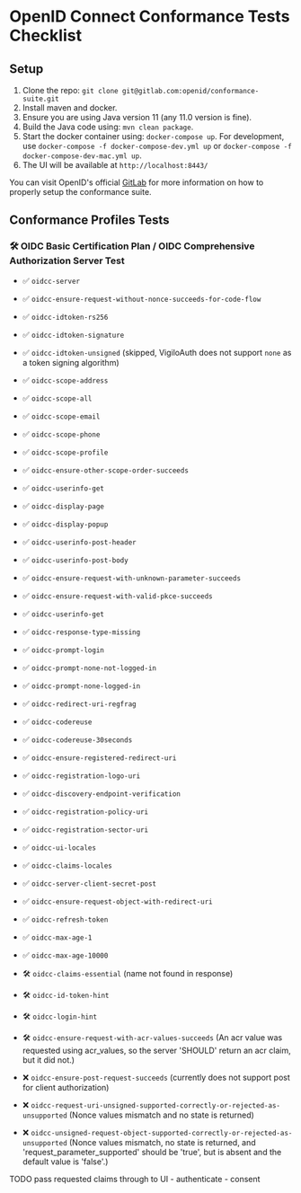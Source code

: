 # OpenID Connect Conformance Tests Checklist

## Setup
1. Clone the repo: `git clone git@gitlab.com:openid/conformance-suite.git`
2. Install maven and docker.
3. Ensure you are using Java version 11 (any 11.0 version is fine).
4. Build the Java code using: `mvn clean package`.
5. Start the docker container using: `docker-compose up`. For development, use `docker-compose -f docker-compose-dev.yml up` or `docker-compose -f docker-compose-dev-mac.yml up`.
6. The UI will be available at `http://localhost:8443/`

You can visit OpenID's official [GitLab](https://gitlab.com/openid/conformance-suite/-/wikis/Developers/Build-&-Run) for more information on how to properly setup the conformance suite.

## Conformance Profiles Tests
### 🛠️ OIDC Basic Certification Plan / OIDC Comprehensive Authorization Server Test
- ✅ `oidcc-server`
- ✅ `oidcc-ensure-request-without-nonce-succeeds-for-code-flow`
- ✅ `oidcc-idtoken-rs256`
- ✅ `oidcc-idtoken-signature`
- ✅ `oidcc-idtoken-unsigned` (skipped, VigiloAuth does not support `none` as a token signing algorithm)
- ✅ `oidcc-scope-address`
- ✅ `oidcc-scope-all`
- ✅ `oidcc-scope-email`
- ✅ `oidcc-scope-phone`
- ✅ `oidcc-scope-profile`
- ✅ `oidcc-ensure-other-scope-order-succeeds`
- ✅ `oidcc-userinfo-get`
- ✅ `oidcc-display-page`
- ✅ `oidcc-display-popup`
- ✅ `oidcc-userinfo-post-header`
- ✅ `oidcc-userinfo-post-body`
- ✅ `oidcc-ensure-request-with-unknown-parameter-succeeds`
- ✅ `oidcc-ensure-request-with-valid-pkce-succeeds`
- ✅ `oidcc-userinfo-get`
- ✅ `oidcc-response-type-missing`
- ✅ `oidcc-prompt-login`
- ✅ `oidcc-prompt-none-not-logged-in`
- ✅ `oidcc-prompt-none-logged-in`
- ✅ `oidcc-redirect-uri-regfrag`
- ✅ `oidcc-codereuse`
- ✅ `oidcc-codereuse-30seconds`
- ✅ `oidcc-ensure-registered-redirect-uri`
- ✅ `oidcc-registration-logo-uri`
- ✅ `oidcc-discovery-endpoint-verification`
- ✅ `oidcc-registration-policy-uri`
- ✅ `oidcc-registration-sector-uri`
- ✅ `oidcc-ui-locales`
- ✅ `oidcc-claims-locales`
- ✅ `oidcc-server-client-secret-post`
- ✅ `oidcc-ensure-request-object-with-redirect-uri`
- ✅ `oidcc-refresh-token`
- ✅ `oidcc-max-age-1`
- ✅ `oidcc-max-age-10000`

- 🛠️ `oidcc-claims-essential` (name not found in response)

- 🛠️ `oidcc-id-token-hint`
- 🛠️ `oidcc-login-hint`
- 🛠️ `oidcc-ensure-request-with-acr-values-succeeds` (An acr value was requested using acr_values, so the server 'SHOULD' return an acr claim, but it did not.)

- ❌ `oidcc-ensure-post-request-succeeds` (currently does not support post for client authorization)
- ❌ `oidcc-request-uri-unsigned-supported-correctly-or-rejected-as-unsupported` (Nonce values mismatch and no state is returned)
- ❌ `oidcc-unsigned-request-object-supported-correctly-or-rejected-as-unsupported` (Nonce values mismatch, no state is returned, and 'request_parameter_supported' should be 'true', but is absent and the default value is 'false'.)


TODO
pass requested claims through to UI
    - authenticate
    - consent